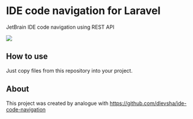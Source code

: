 # IDE code navigation for Laravel
JetBrain IDE code navigation using REST API

![](http://storage8.static.itmages.com/i/16/1129/h_1480456571_1041501_1277332190.png)

## How to use
Just copy files from this repository into your project.

## About
This project was created by analogue with https://github.com/dlevsha/ide-code-navigation
